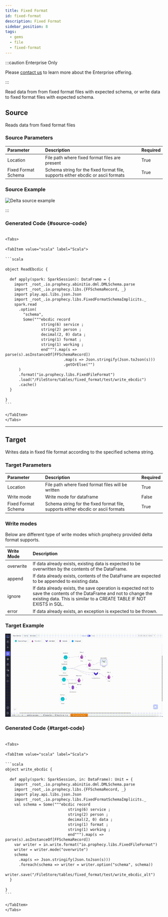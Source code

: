 ```yaml
---
title: Fixed Format
id: fixed-format
description: Fixed Format
sidebar_position: 8
tags:
  - gems
  - file
  - fixed-format
---
```


:::caution Enterprise Only

Please [contact us](https://www.prophecy.io/request-a-demo) to learn more about the Enterprise offering.

:::

Read data from from fixed format files with expected schema, or write data to fixed format files with expected schema.

## Source

Reads data from fixed format files 

### Source Parameters

| Parameter      | Description                                | Required |
| :------------- | :----------------------------------------- | :------- |
| Location       | File path where fixed format files are present    | True     |
| Fixed Format Schema | Schema string for the fixed format file, supports either ebcdic or ascii formats        | True    |


### Source Example

![Delta source example](./img/fixed-format/ff-source-small.gif)

:::

### Generated Code {#source-code}

````mdx-code-block

<Tabs>

<TabItem value="scala" label="Scala">

```scala

object ReadEbcdic {

  def apply(spark: SparkSession): DataFrame = {
    import _root_.io.prophecy.abinitio.dml.DMLSchema.parse
    import _root_.io.prophecy.libs.{FFSchemaRecord, _}
    import play.api.libs.json.Json
    import _root_.io.prophecy.libs.FixedFormatSchemaImplicits._
    spark.read
      .option(
        "schema",
        Some("""ebcdic record
                string(6) service ;
                string(2) person ;
                decimal(2, 0) data ;
                string(1) format ;
                string(1) working ;
                end""").map(s => parse(s).asInstanceOf[FFSchemaRecord])
                          .map(s => Json.stringify(Json.toJson(s)))
                          .getOrElse("")
      )
      .format("io.prophecy.libs.FixedFileFormat")
      .load("/FileStore/tables/fixed_format/test/write_ebcdic")
      .cache()
  }

}
```

</TabItem>
</Tabs>

````
---
## Target

Writes data in fixed file format according to the specified schema string.

### Target Parameters

| Parameter                     | Description                                                                                                                                                                | Required |
| :---------------------------- | :-------------------------------------------------| :-------  |
| Location                      | File path where fixed format files will be written  | True      |
| Write mode                    | Write mode for dataframe                          | False     |                                                                                                                         | True     |
| Fixed Format Schema           | Schema string for the fixed format file, supports either ebcdic or ascii formats            | True      |

### Write modes

Below are different type of write modes which prophecy provided delta format supports.

| Write Mode | Description                                                                                                                                                                                   |
| :--------- | :-------------------------------------------------------------------------------------------------------------------------------------------------------------------------------------------- |
| overwrite  | If data already exists, existing data is expected to be overwritten by the contents of the DataFrame.                                                                                         |
| append     | If data already exists, contents of the DataFrame are expected to be appended to existing data.                                                                                               |
| ignore     | If data already exists, the save operation is expected not to save the contents of the DataFrame and not to change the existing data. This is similar to a CREATE TABLE IF NOT EXISTS in SQL. |
| error      | If data already exists, an exception is expected to be thrown.                                                                                                                                |


### Target Example

![Delta Target Example](./img/fixed-format/ff-target-small.gif)

### Generated Code {#target-code}

````mdx-code-block

<Tabs>

<TabItem value="scala" label="Scala">

```scala
object write_ebcdic {

  def apply(spark: SparkSession, in: DataFrame): Unit = {
    import _root_.io.prophecy.abinitio.dml.DMLSchema.parse
    import _root_.io.prophecy.libs.{FFSchemaRecord, _}
    import play.api.libs.json.Json
    import _root_.io.prophecy.libs.FixedFormatSchemaImplicits._
    val schema = Some("""ebcdic record
                            string(6) service ;
                            string(2) person ;
                            decimal(2, 0) data ;
                            string(1) format ;
                            string(1) working ;
                            end""").map(s => parse(s).asInstanceOf[FFSchemaRecord])
    var writer = in.write.format("io.prophecy.libs.FixedFileFormat")
    writer = writer.mode("overwrite")
    schema
      .map(s => Json.stringify(Json.toJson(s)))
      .foreach(schema => writer = writer.option("schema", schema))
    writer.save("/FileStore/tables/fixed_format/test/write_ebcdic_alt")
  }

}
```

</TabItem>
</Tabs>

````